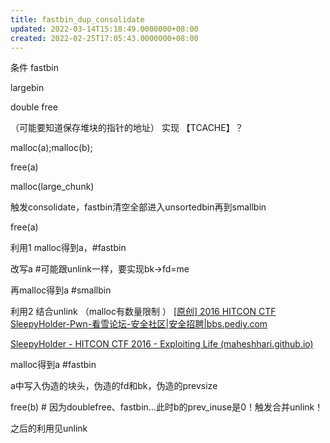 ```yaml
---
title: fastbin_dup_consolidate
updated: 2022-03-14T15:18:49.0000000+08:00
created: 2022-02-25T17:05:43.0000000+08:00
---
```


条件
fastbin

largebin

double free

（可能要知道保存堆块的指针的地址）
实现
【TCACHE】？

malloc(a);malloc(b);

free(a)

malloc(large_chunk)

触发consolidate，fastbin清空全部进入unsortedbin再到smallbin

free(a)

利用1
malloc得到a，#fastbin

改写a \#可能跟unlink一样，要实现bk-\>fd=me

再malloc得到a \#smallbin

利用2 结合unlink （malloc有数量限制 ）
[\[原创\] 2016 HITCON CTF SleepyHolder-Pwn-看雪论坛-安全社区\|安全招聘\|bbs.pediy.com](https://bbs.pediy.com/thread-226197.htm)

[SleepyHolder - HITCON CTF 2016 - Exploiting Life (maheshhari.github.io)](https://maheshhari.github.io/blog/sleepyholder/)

malloc得到a \#fastbin

a中写入伪造的块头，伪造的fd和bk，伪造的prevsize

free(b) \# 因为doublefree、fastbin...此时b的prev_inuse是0！触发合并unlink！

之后的利用见unlink

